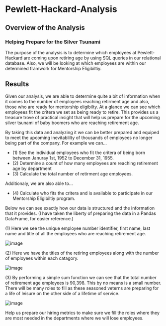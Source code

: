 # Pewlett-Hackard-Analysis
## Overview of the Analysis
### Helping Prepare for the Silver Tsunami
The purpose of the analysis is to determine which employees at Pewlett-Hackard are coming upon retiring age by using SQL queries in our relational database. Also, we will be looking at which employees are within our determined framwork for Mentorship Eligibiltiy.

## Results
Given our analysis, we are able to determine quite a bit of information when it comes to the number of employees reaching retirment age and also, those who are ready for mentorship eligibilty. At a glance we can see which employees fit the critera we set as being ready to retire. This provides us a treasure trove of practical insight that will help us prepare for the upcoming silver tsunami of baby boomers who are reaching retirement age. 

By taking this data and analyzing it we can be better prepared and equiped to meet the upcoming inevitablilty of thousands of employees no longer being part of the company. For example we can...

- (1) See the individual employees who fit the critera of being born between Januray 1st, 1952 to December 31, 1955.
- (2) Determine a count of how many employees are reaching retirement age by department
- (3) Calculate the total number of retirment age employees.

Additionaly, we are also able to...

- (4) Calculate who fits the critera and is available to participate in our Mentorship Eligibiltiy program.

Below we can see exactly how our data is structured and the information that it provides. (I have taken the liberty of preparing the data in a Pandas DataFrame, for easier reference.)


(1) Here we see the unique employee number identifier, first name, last name and title of all the employees who are reaching retirement age. 

![image](https://user-images.githubusercontent.com/93171738/153124576-fd468203-39de-471f-b550-30e8e405da53.png)

(2) Here we have the titles of the retiring employees along with the number of employees within each catagory. 

![image](https://user-images.githubusercontent.com/93171738/153125377-366d1bac-81ad-46ca-a4c5-2cf57ffb6e23.png)

(3) By performing a simple sum function we can see that the total number of retirement age employees is 90,398. This by no means is a small number. There will be many roles to fill as these seasoned veterns are preparing for a life of leisure on the other side of a lifetime of service. 

![image](https://user-images.githubusercontent.com/93171738/153125602-f9b892fb-0002-473a-b6c7-c799b55b86ba.png)







 Help us prepare our hiring metrics to make sure we fill the roles where they are most needed in the departments where we will lose employees.
